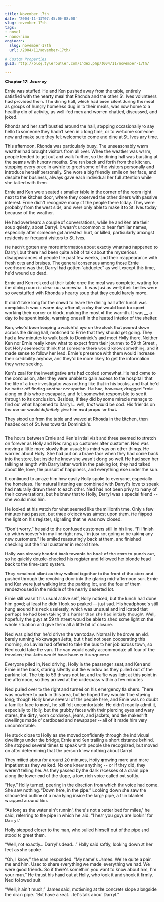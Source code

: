 ```yaml
---

title: November 17th
date: '2004-11-18T07:45:00-08:00'
slug: november-17th
tags:
- novel
- nanowrimo
engineer:
  slug: november-17th
  url: /2004/11/november-17th/

# Custom Properties
guid: http://blog.tylerbutler.com/index.php/2004/11/november-17th/

---
```


**Chapter 17: Journey**

Ernie was stuffed. He and Ken pushed away from the table, entirely satisfied
with the hearty meal that Rhonda and the other St. Ives volunteers had
provided them. The dining hall, which had been silent during the meal as
groups of hungry homeless dug in to their meals, was now home to a healthy din
of activity, as well-fed men and women chatted, discussed, and joked.

Rhonda and her staff bustled around the hall, stopping occasionally to say
hello to someone they hadn't seen in a long time, or to welcome someone new
and make sure they felt welcome to come and dine at St. Ives any time.

This afternoon, Rhonda was particularly busy. The unseasonably warm weather
had brought visitors from all over. When the weather was warm, people tended
to get out and walk further, so the dining hall was bursting at the seams with
hungry mouths. She ran back and forth from the kitchen, stopping every once in
awhile to greet some of the visitors personally and introduce herself
personally. She wore a big friendly smile on her face, and despite her
business, always gave each individual her full attention while she talked with
them.

Ernie and Ken were seated a smaller table in the corner of the room right
next to the kitchen door, where they observed the other diners with passive
interest. Ernie didn't recognize many of the people there today. They were
probably from the west side, and were only able to make it to St. Ives today
because of the weather.

He had overheard a couple of conversations, while he and Ken ate their soup
quietly, about Darryl. It wasn't uncommon to hear familiar names, especially
after someone got arrested, hurt, or killed, particularly amongst residents or
frequent visitors to St. Ives.

He hadn't gotten any more information about exactly what had happened to
Darryl, but there had been quite a bit of talk about the mysterious
disappearances of people the past few weeks, and their reappearance with fresh
cuts and bruises. The general consensus among those Ernie overheard was that
Darryl had gotten “abducted” as well, except this time, he'd wound up dead.

Ernie and Ken relaxed at their table once the meal was complete, waiting for
the dining room to clear out somewhat. It was just as well; their bellies were
so overstuffed with Rhonda's hearty soup that they could barely move.

It didn't take long for the crowd to leave the dining hall after lunch was
complete. It was a warm day, after all; a day that would best be spent working
their corner or block, making the most of the warmth. It was __ a day to
be spent inside, warming oneself in the heated interior of the shelter.

Ken, who'd been keeping a watchful eye on the clock that peered down across
the dining hall, motioned to Ernie that they should get going. They had a few
minutes to walk back to Dominick's and meet Holly there. Neither Ken nor Ernie
really knew what to expect from their journey to 59 th Street , but Holly
seemed to think that someone there would know something, and it made sense to
follow her lead. Ernie's presence with them would increase their credibility
anyhow, and they'd be more likely to get the information they were seeking.

Ken's zeal for the investigative arts had cooled somewhat. He had come to
the conclusion, after they were unable to gain access to the hospital, that
the life of a true investigator was nothing like that in his books, and that
he'd be better off finding another occupation. He had, however, dragged Ernie
along on this whole escapade, and felt somewhat responsible to see it through
to its conclusion. Besides, if they did by some miracle manage to find out
what happened to Darryl... well, _that_ would be cool. His friends on the
corner would _definitely_ give him mad props for that.

They stood up from the table and waved at Rhonda in the kitchen, then headed
out of St. Ives towards Dominick's.

* * *

The hours between Ernie and Ken's initial visit and three seemed to stretch
on forever as Holly and Ned rang up customer after customer. Ned was moving a
little more slowly than usual; his mind was on other things. He worried about
Holly. She had put on a brave face when they had come back into the store, but
inside he knew she wasn't doing so well. He had seen her talking at length
with Darryl after work in the parking lot; they had talked about life, love,
the pursuit of happiness, and everything else under the sun.

It continued to amaze him how easily Holly spoke to everyone, especially the
homeless. Her natural listening ear combined with Darryl's love to speak had
naturally drawn them to each other. Ned had not been privy to many of their
conversations, but he knew that to Holly, Darryl was a special friend -- she
would miss him.

He looked at his watch for what seemed like the millionth time. Only a few
minutes had passed, but three o'clock was almost upon them. He flipped the
light on his register, signaling that he was now closed.

“Don't worry,” he said to the confused customers still in his line. “I'll
finish up with whoever's in my line right now, I'm just not going to be taking
any new customers.” He smiled reassuringly back at them, and finished checking
out the final customer in record time.

Holly was already headed back towards he back of the store to punch out, so
he quickly double-checked his register and followed her blonde head back to
the time-card system.

They remained silent as they walked together to the front of the store and
pushed through the revolving door into the glaring mid-afternoon sun. Ernie
and Ken were just walking into the parking lot, and the four of them
rendezvoused in the middle of the nearly deserted lot.

Ernie still wasn't his usual active self, Holly noticed, but the lunch had
done him good; at least he didn't look so peaked -- just sad. His headphone's
still hung around his neck uselessly, which was unusual and ind icated that
perhaps he had been taking this harder than she had initially thought. Well,
hopefully the guys at 59 th street would be able to shed some light on the
whole situation and give them all a little bit of closure.

Ned was glad that he'd driven the van today. Normal ly he drove an old,
barely running Volkswagen Jetta, but it had not been cooperating this morning,
so Lavina had offered to take the bus to her job across town, so Ned could
take the van. The van would easily accommodate all four of the travelers; the
Jetta would have been quit a squeeze.

Everyone piled in, Ned driving, Holly in the passenger seat, and Ken and
Ernie in the back, staring silently out the window as they pulled out of the
parking lot. The trip to 59 th was not far, and traffic was light at this
point in the afternoon, so they arrived at the underpass within a few minutes.

Ned pulled over to the right and turned on his emergency fla shers. There
was nowhere to park in this area, but he hoped they wouldn't be staying long;
though Holly knew several of the people here, and Ernie was no doubt a
familiar face to most, he still felt uncomfortable. He didn't readily admit
it, especially to Holly, but the grubby faces with their piercing eyes and
wary stares, the dirty, worn corduroys, jeans, and jackets, and the makeshift
dwellings made of cardboard and newspaper -- all of it made him very
uncomfortable.

He stuck close to Holly as she moved confidently through the individual
dwellings under the bridge, Ernie and Ken trailing a short distance behind.
She stopped several times to speak with people she recognized, but moved on
after determining that the person knew nothing about Darryl.

They milled about for around 20 minutes, Holly growing more and more
impatient as they walked. No one knew anything -- or if they did, they weren't
telling her. As they passed by the dark recesses of a drain pipe along the
lower end of the slope, a low, rich voice called out softly.

“Hey.” Holly turned, peering in the direction from which the voice had come.
She saw nothing. “Down here, in the pipe.” Looking down she saw the
silhouetted outline of a man lying inside the large pipe, a thin blanket
wrapped around him.

“As long as the water ain't runnin', there's not a better bed for miles,” he
said, referring to the pipe in which he laid. “I hear you guys are lookin' for
Darryl.”

Holly stepped closer to the man, who pulled himself out of the pipe and
stood to greet them.

“Well, not exactly... Darryl's dead...” Holly said softly, looking down at
her feet as she spoke.

“Oh, I know,” the man responded. “My name's James. We'se quite a pair, me
and him. Used to share everything we made, everything we had. We were good
friends. So if there's somethin' you want to know about him, I'm your man.” He
thrust his hand out at Holly, who took it and shook it firmly. Ned followed
suit.

“Well, it ain't much,” James said, motioning at the concrete slope alongside
the drain pipe. “But have a seat... let's talk about Darryl.”


